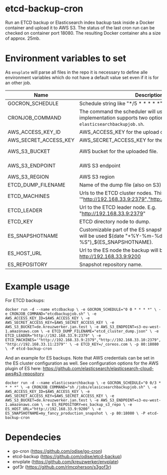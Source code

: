 # etcd-backup-cron

Run an ETCD backup or Elasticsearch index backup task inside a Docker container and upload it to AWS S3.
The status of the last cron run can be checked on container port 18080. 
The resulting Docker container ahs a size of approx. 25mb.

# Environment variables to set

As `envplate` will parse all files in the repo it is necessary to define alle environment variables which 
do not have a default value set even if it is for an other job.

| Name | Description | Default | used by job |
|------|-------------|---------|-------------|
| GOCRON_SCHEDULE | Schedule string like "*/5 * * * * *" | None | global |
| CRONJOB_COMMAND | The command the scheduler will use. The current implementation supports two options: `etcbackupjob.sh` and `elasticsearchbackupjob.sh`. | "etcbackupjob.sh" | global |
| AWS_ACCESS_KEY_ID | AWS_ACCESS_KEY for the upload of the dump. | None | etcdbackupjob.sh |
| AWS_SECRET_ACCESS_KEY | AWS_SECRET_ACCESS_KEY for the upload of the dump. | None | etcdbackupjob.sh |
| AWS_S3_BUCKET | AWS bucket for the uploaded file.| None | etcdbackupjob.sh, elasticsearchbackupjob.sh |
| AWS_S3_ENDPOINT | AWS S3 endpoint | s3-eu-west-1.amazonaws.com | etcdbackupjob.sh, elasticsearchbackupjob.sh |
| AWS_S3_REGION | AWS S3 region | eu-west | elasticsearchbackupjob.sh |
| ETCD_DUMP_FILENAME | Name of the dump file (also on S3) | dump.json | etcdbackupjob.sh |
| ETCD_MACHINES | Urls to the ETCD cluster nodes. This is a list of strings. E.g. '"http://192.168.33.9:2379","http://192.168.33.10:2379"' | "http://localhost:2379" | etcdbackupjob.sh |
| ETCD_LEADER | Url to the ETCD leader node. E.g. "http://192.168.33.9:2379" | http://localhost:2379 | etcdbackupjob.sh |
| ETCD_KEY | ETCD directory node to dump. | /_coreos.com | etcdbackupjob.sh |
| ES_SNAPSHOTNAME | Customizable part of the ES snapshot name. Pattern that will be used $(date "+%Y-%m-%d-%H-%M-%S")_${ES_SNAPSHOTNAME}. | _ | elasticsearchbackupjob.sh |
| ES_HOST_URL | Url to the ES node the backup will be triggered e.g. http://192.168.33.9:9200 | http://localhost:9200 | elasticsearchbackupjob.sh |
| ES_REPOSITORY | Snapshot repository name. | default_repo | elasticsearchbackupjob.sh |

# Example usage

For ETCD backups:

`
docker run -d --name etcdbackup \
         -e GOCRON_SCHEDULE="0 0 * * * *" \
         -e CRONJOB_COMMAND="etcdbackupjob.sh" \
         -e AWS_ACCESS_KEY_ID=$AWS_ACCESS_KEY \
         -e AWS_SECRET_ACCESS_KEY=$AWS_SECRET_ACCESS_KEY \
         -e AWS_S3_BUCKET=de.kreuzwerker.jan.test \
         -e AWS_S3_ENDPOINT=s3-eu-west-1.amazonaws.com \
         -e ETCD_DUMP_FILENAME="etcd_cluster_dump.json" \
         -e ETCD_LEADER="http://192.168.33.9:2379" \
         -e ETCD_MACHINES='"http://192.168.33.9:2379","http://192.168.33.10:2379","http://192.168.33.11:2379"' \
         -e ETCD_KEY=/_coreos.com \
         -p 80:18080 \
         -P etcd-backup-cron
`

And an example for ES backups. Note that AWS credentials can be set in the ES cluster configuration as well. See configuration
options for the AWS plugin of ES here: https://github.com/elasticsearch/elasticsearch-cloud-aws#s3-repository

`
docker run -d --name elasticsearchbackup \
         -e GOCRON_SCHEDULE="0 0/3 * * * *" \
         -e CRONJOB_COMMAND="sh /jobs/elasicsearchbackupjob.sh" \
         -e AWS_ACCESS_KEY_ID=$AWS_ACCESS_KEY \
         -e AWS_SECRET_ACCESS_KEY=$AWS_SECRET_ACCESS_KEY \
         -e AWS_S3_BUCKET=de.kreuzwerker.jan.test \
         -e AWS_S3_ENDPOINT=s3-eu-west-1.amazonaws.com \
         -e ES_REPOSITORY=es_backup_s3_repo \
         -e ES_HOST_URL="http://192.168.33.9:9200" \
         -e ES_SNAPSHOTNAME=my_fancy_production_snapshot \
         -p 80:18080 \
         -P etcd-backup-cron
`

# Dependecies

* go-cron (https://github.com/odise/go-cron)
* etcd-backup (https://github.com/odise/etcd-backup)
* envplate (https://github.com/kreuzwerker/envplate)
* gof3r (https://github.com/rlmcpherson/s3gof3r)


